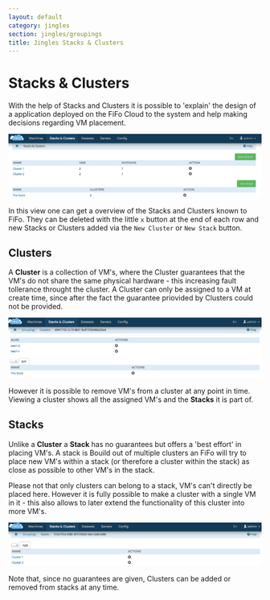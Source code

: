 ```yaml
---
layout: default
category: jingles
section: jingles/groupings
title: Jingles Stacks & Clusters
---
```

# Stacks & Clusters<a id="list"></a>

With the help of Stacks and Clusters it is possible to 'explain' the design of a application deployed on the FiFo Cloud to the system and help making decisions regarding VM placement.

![List](/assets/img/jingles/groupings01.png)

In this view one can get a overview of the Stacks and Clusters known to FiFo. They can be deleted with the little `x` button at the end of each row and new Stacks or Clusters added via the `New Cluster` or `New Stack` button.

## Clusters<a id="clusters"></a>
A **Cluster** is a collection of VM's, where the Cluster guarantees that the VM's do not share the same physical hardware - this increasing fault tollerance throught the cluster. A Cluster can only be assigned to a VM at create time, since after the fact the guarantee priovided by Clusters could not be provided.

![List](/assets/img/jingles/groupings02.png)

However it is possible to remove VM's from a cluster at any point in time. Viewing a cluster shows all the assigned VM's and the **Stacks** it is part of.

## Stacks<a id="stacks"></a>
Unlike a **Cluster** a **Stack** has no guarantees but offers a 'best effort' in placing VM's. A stack is Bouild out of multiple clusters an FiFo will try to place new VM's within a stack (or therefore a cluster within the stack) as close as possible to other VM's in the stack.

Please not that only clusters can belong to a stack, VM's can't directly be placed here. However it is fully possible to make a cluster with a single VM in it - this also allows to later extend the functionality of this cluster into more VM's.

![List](/assets/img/jingles/groupings03.png)

Note that, since no guarantees are given, Clusters can be added or removed from stacks at any time.
